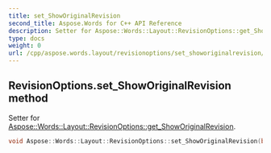 ```yaml
---
title: set_ShowOriginalRevision
second_title: Aspose.Words for C++ API Reference
description: Setter for Aspose::Words::Layout::RevisionOptions::get_ShowOriginalRevision. 
type: docs
weight: 0
url: /cpp/aspose.words.layout/revisionoptions/set_showoriginalrevision/
---
```

## RevisionOptions.set_ShowOriginalRevision method


Setter for [Aspose::Words::Layout::RevisionOptions::get_ShowOriginalRevision](../get_showoriginalrevision/).

```cpp
void Aspose::Words::Layout::RevisionOptions::set_ShowOriginalRevision(bool value)
```

